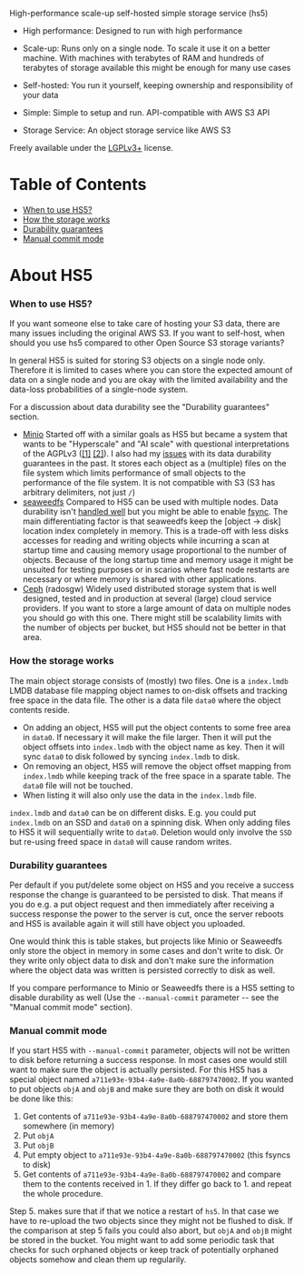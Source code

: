 High-performance scale-up self-hosted simple storage service (hs5)

* High performance: Designed to run with high performance

* Scale-up: Runs only on a single node. To scale it use it on a better machine. With machines with terabytes of RAM and hundreds of terabytes of storage available this might be enough for many use cases

* Self-hosted: You run it yourself, keeping ownership and responsibility of your data

* Simple: Simple to setup and run. API-compatible with AWS S3 API

* Storage Service: An object storage service like AWS S3

Freely available under the [LGPLv3+](https://github.com/uroni/hs5#LGPL-3.0-1-ov-file) license.


Table of Contents
=================

 * [When to use HS5?](#when-to-use-hs5)
 * [How the storage works](#how-the-storage-works)
 * [Durability guarantees](#durability-guarantees)
 * [Manual commit mode](#manual-commit-mode)

# About HS5

### When to use HS5? #

If you want someone else to take care of hosting your S3 data, there are many issues including the original AWS S3. If you want to self-host, when should you use hs5 compared to other Open Source S3 storage variants?

In general HS5 is suited for storing S3 objects on a single node only. Therefore it is limited to cases where you can store the expected amount of data on a single node and you are okay with the limited availability and the data-loss probabilities of a single-node system. 

For a discussion about data durability see the "Durability guarantees" section.

 * [Minio](https://min.io/) Started off with a similar goals as HS5 but became a system that wants to be "Hyperscale" and "AI scale" with questional interpretations of the AGPLv3 ([[1]](https://github.com/minio/minio/discussions/13571#discussioncomment-1583482) [[2]](https://blog.min.io/weka-violates-minios-open-source-licenses/)). I also had my [issues](https://github.com/minio/minio/issues/3536) with its data durability guarantees in the past. It stores each object as a (multiple) files on the file system which limits performance of small objects to the performance of the file system. It is not compatible with S3 (S3 has arbitrary delimiters, not just `/`)
 * [seaweedfs](https://github.com/seaweedfs/seaweedfs) Compared to HS5 can be used with multiple nodes. Data durability isn't [handled well](https://github.com/seaweedfs/seaweedfs/issues/297) but you might be able to enable [fsync](https://github.com/seaweedfs/seaweedfs/wiki/Path-Specific-Configuration). The main differentiating factor is that seaweedfs keep the [object -> disk] location index completely in memory. This is a trade-off with less disks accesses for reading and writing objects while incurring a scan at startup time and causing memory usage proportional to the number of objects. Because of the long startup time and memory usage it might be unsuited for testing purposes or in scarios where fast node restarts are necessary or where memory is shared with other applications.
 * [Ceph](https://ceph.io) (radosgw) Widely used distributed storage system that is well designed, tested and in production at several (large) cloud service providers. If you want to store a large amount of data on multiple nodes you should go with this one. There might still be scalability limits with the number of objects per bucket, but HS5 should not be better in that area.

 ### How the storage works #

 The main object storage consists of (mostly) two files. One is a `index.lmdb` LMDB database file mapping object names to on-disk offsets and tracking free space in the data file. The other is a data file `data0` where the object contents reside.

 * On adding an object, HS5 will put the object contents to some free area in `data0`. If necessary it will make the file larger. Then it will put the object offsets into `index.lmdb` with the object name as key. Then it will sync `data0` to disk followed by syncing `index.lmdb` to disk.
 * On removing an object, HS5 will remove the object offset mapping from `index.lmdb` while keeping track of the free space in a sparate table. The `data0` file will not be touched.
 * When listing it will also only use the data in the `index.lmdb` file.

 `index.lmdb` and `data0` can be on different disks. E.g. you could put `index.lmdb` on an SSD and `data0` on a spinning disk. When only adding files to HS5 it will sequentially write to `data0`. Deletion would only involve the `SSD` but re-using freed space in `data0` will cause random writes.

 ### Durability guarantees #

 Per default if you put/delete some object on HS5 and you receive a success response the change is guaranteed to be persisted to disk. That means if you do e.g. a put object request and then immediately after receiving a success response the power to the server is cut, once the server reboots and HS5 is available again it will still have object you uploaded.

 One would think this is table stakes, but projects like Minio or Seaweedfs only store the object in memory in some cases and don't write to disk. Or they write only object data to disk and don't make sure the information where the object data was written is persisted correctly to disk as well.

 If you compare performance to Minio or Seaweedfs there is a HS5 setting to disable durability as well (Use the `--manual-commit` parameter -- see the "Manual commit mode" section).

 ### Manual commit mode #

 If you start HS5 with `--manual-commit` parameter, objects will not be written to disk before returning a success response. In most cases one would still want to make sure the object is actually persisted. For this HS5 has a special object named `a711e93e-93b4-4a9e-8a0b-688797470002`. If you wanted to put objects `objA` and `objB` and make sure they are both on disk it would be done like this:

 1. Get contents of `a711e93e-93b4-4a9e-8a0b-688797470002` and store them somewhere (in memory)
 2. Put `objA`
 3. Put `objB`
 4. Put empty object to `a711e93e-93b4-4a9e-8a0b-688797470002` (this fsyncs to disk)
 5. Get contents of `a711e93e-93b4-4a9e-8a0b-688797470002` and compare them to the contents received in 1. If they differ go back to 1. and repeat the whole procedure.

 Step 5. makes sure that if that we notice a restart of `hs5`. In that case we have to re-upload the two objects since they might not be flushed to disk. If the comparison at step 5 fails you could also abort, but `objA` and `objB` might be stored in the bucket. You might want to add some periodic task that checks for such orphaned objects or keep track of potentially orphaned objects somehow and clean them up regularily.


